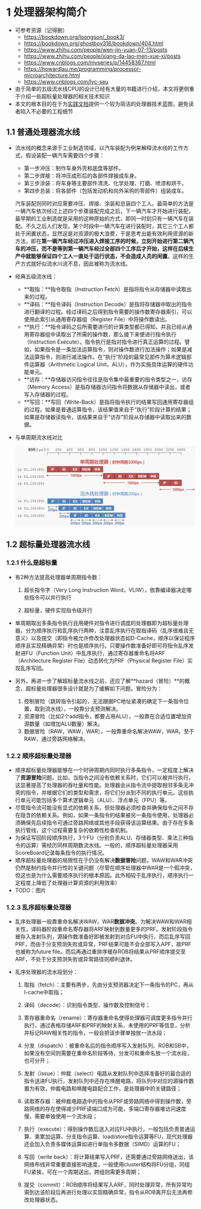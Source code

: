 # 1 处理器架构简介

- 可参考资源（记得删）
    - https://bookdown.org/loongson/_book3/
    - https://bookdown.org/ghostboy316/bookdown/404.html
    - https://www.zhihu.com/people/wen-jin-yuan-07-13/posts
    - https://www.zhihu.com/people/xiang-da-lao-men-xue-xi/posts
    - https://www.cnblogs.com/myseries/p/14458367.html
    - https://howardlau.me/programming/processor-microarchitecture.html
    - https://www.cnblogs.com/lyc-seu
- 由于简单的五级流水线CPU的设计已经有大量的书籍进行介绍，本文将更侧重于介绍一些超标量处理器的相关技术知识
- 本文的根本目的在于为[实践文档]()提供一个较为简洁的处理器技术蓝图，避免读者陷入不必要的工程细节

## 1.1 普通处理器流水线

-   流水线的概念来源于工业制造领域，以汽车装配为例来解释流水线的工作方式，假设装配一辆汽车需要四个步骤：

    -   第一步冲压：制作车身外壳和底盘等部件。
    -   第二步焊接：将冲压成形后的各部件焊接成车身。
    -   第三步涂装：将车身等主要部件清洗、化学处理、打磨、喷漆和烘干。
    -   第四步总装：将各部件（包括发动机和向外采购的零部件）组装成车。

    汽车装配则同时对应需要冲压、焊接、涂装和总装四个工人。最简单的方法是一辆汽车依次经过上述四个步骤装配完成之后，下一辆汽车才开始进行装配，最早期的工业制造就是采用的这种原始的方式，即同一时刻只有一辆汽车在装配。不久之后人们发现，某个时段中一辆汽车在进行装配时，其它三个工人都处于闲置状态，显然这是对资源的极大浪费，于是思考出能有效利用资源的新方法，即在**第一辆汽车经过冲压进入焊接工序的时候，立刻开始进行第二辆汽车的冲压，而不是等到第一辆汽车经过全部四个工序后才开始，这样在后续生产中就能够保证四个工人一直处于运行状态，不会造成人员的闲置**。这样的生产方式就好似流水川流不息，因此被称为流水线。

-   经典五级流水线：

    -   **取指：**指令取指（Instruction Fetch）是指将指令从存储器中读取出来的过程。
    -   **译码：**指令译码（Instruction Decode）是指将存储器中取出的指令进行翻译的过程。经过译码之后得到指令需要的操作数寄存器索引，可以使用此索引从通用寄存器组（Register File）中将操作数读出。
    -   **执行：**指令译码之后所需要进行的计算类型都已得知，并且已经从通用寄存器组中读取出了所需的操作数，那么接下来便进行指令执行（Instruction Execute）。指令执行是指对指令进行真正运算的过程。譬如，如果指令是一条加法运算指令，则对操作数进行加法操作；如果是减法运算指令，则进行减法操作。在“执行”阶段的最常见部件为算术逻辑部件运算器（Arithmetic Logical Unit，ALU），作为实施具体运算的硬件功能单元。
    -   **访存：**存储器访问指令往往是指令集中最重要的指令类型之一，访存（Memory Access）是指存储器访问指令将数据从存储器中读出，或者写入存储器的过程。
    -   **写回：**写回（Write-Back）是指将指令执行的结果写回通用寄存器组的过程。如果是普通运算指令，该结果值来自于“执行”阶段计算的结果；如果是存储器读指令，该结果来自于“访存”阶段从存储器中读取出来的数据。

-   与单周期流水线对比

    ![](assets/5%E7%BA%A7%E6%B5%81%E6%B0%B4%E7%BA%BF%E4%B8%8E%E5%8D%95%E5%91%A8%E6%9C%9F%E5%AF%B9%E6%AF%94)

## 1.2 超标量处理器流水线

### 1.2.1 什么是超标量

-   有2种方法提高处理器单周期指令数：

    1.   超长指令字（Very Long Instruction Word，VLIW），依靠编译器决定哪些指令可以并行执行

    2.   超标量，硬件实现指令级并行

-   单周期取出多条指令执行且用硬件对指令进行调度的处理器即为超标量处理器，分为顺序执行和乱序执行两种，注意乱序执行在取指译码（乱序很难且无意义）以及提交（即指令被允许修改处理器状态如D-Cache，顺序以保证程序顺序且实现精确异常）时也是顺序执行。只要操作数准备好即可将指令乱序发射进FU（Function Unit）中乱序执行，通过寄存器重命名将ARF（Architecture Register File）动态转化为PRF（Physical Register File）实现乱序写回。

-   另外，再进一步了解超标量流水线之前，还应了解**hazard（冒险）**的概念，超标量处理器很多设计就是为了缓解如下问题。冒险分为：
    1.   控制冒险（跳转指令引起的，无法跟据PC地址紧凑的确定下一条指令位置，取到流水线），一般靠分支预测解决。
    2.   资源冒险（比如2个add指令，都要占用ALU），一般靠在合适位置增加资源数量（如增加ALU数量）解决。
    3.   数据冒险（RAW，WAW，WAR），一般靠重命名解决WAW，WAR。至于RAW，通过旁路网络解决。

### 1.2.2 顺序超标量处理器

-   顺序超标量处理器能够在一个时钟周期内同时执行多条指令，一定程度上解决了**资源冒险**问题。比如，当指令之间没有依赖关系时，它们可以被并行执行，这显著提高了处理器的吞吐量和性能。处理器会从指令流中提取相邻多条无冲突的指令，并根据它们的类型和需求，将它们分派到不同的执行单元。这些执行单元可能包括多个算术逻辑单元（ALU）、浮点单元（FPU）等。
-   尽管指令流可能没有显式的依赖关系，但处理器必须检查并确保指令之间不存在隐含的依赖关系。例如，如果一条指令的结果被另一条指令使用，处理器必须确保先后续指令可通过旁路网络或其他手段获得该运算结果。由于存在多条执行管线，这个过程需要复杂的依赖性检查机制。
-   为保证写回阶段顺序执行，3个FU（分别负责ALU、存储器类型、乘法三种指令的运算）需经历同样周期数流水线。一般的，顺序超标量处理器采用ScoreBoard记录每条指令的执行情况。
-   顺序超标量处理器的局限性在于仍没有解决**数据冒险**问题，WAW和WAR冲突仍然是制约指令并行性的关键问题（尽管在顺序处理器中WAR是一个假冲突，但这也是为什么需要顺序执行的根本原因。此外相较于乱序执行，顺序执行一定程度上降低了处理器计算资源的利用效率）
-   TODO：图片

### 1.2.3 乱序超标量处理器

-   乱序处理器一般靠重命名解决WAW，WAR**数据冲突**。为解决WAW和WAR相关性，译码器阶段重命名寄存器将ARF映射到数量更多的PRF。发射阶段指令被存入发射队列，源操作数准备好即被发射到对应FU中执行，而后乱序写回PRF，而由于分支预测失败或异常，PRF结果可能不会全部写入APF，故PRF也被称为future file。而后再通过重排序缓存ROB将结果从PRF顺序提交至ARF，不处于分支预测失败或异常路径则顺利退休。

-   乱序处理器的流水段划分：

    1.   取指（fetch）：主要有两步，先由分支预测器决定下一条指令的PC，再从I-cache中取指；

    2.   译码（decode）：识别指令类型、操作数及控制信号；

    3.   寄存器重命名（rename）：寄存器重命名使得处理器可调度更多指令并行执行，通过表格存储ARF和PRF的映射关系、未使用的PRF等信息，分析并标记RAW相关性的指令，一般会把该步骤单独放一流水段；

    4.   分发（dispatch）：被重命名后的指令顺序写入发射队列、ROB和SB中，如果没有空间则需要在重命名阶段等待，分发可和重命名放一个流水段，也可分开；

    5.   发射（issue）：仲裁（select）电路从发射队列中选择准备好的最合适的指令送进FU执行，发射队列中还存在唤醒电路，将队列中对应的源操作数置为有效，仲裁电路和唤醒电路配合工作，是处理器中的关键路径；

    6.   读取寄存器：被仲裁电路选中的指令从PRF或旁路网络中得到操作数，旁路网络的存在使得减少PRF读端口成为可能，多端口寄存器堆访问速度慢，需要单独使用一个流水段；

    7.   执行（execute）：得到操作数后送入对应FU中执行，一般包括负责普通运算、乘累加运算、分支指令运算、load/store指令运算等FU，现代处理器还会加入负责多媒体运算如进行单指令多数据（SIMD）运算的FU；

    8.   写回（write back）：将计算结果写入PRF，还需要通过旁路网络送出，该网络布线非常重要直接影响速度，一般使用cluster结构将FU分组，同组FU紧挨，可在一个周期送出，跨组则需更多周期；

    9.   提交（commit）：ROB顺序将结果写入ARF，同时处理异常，所有异常均需到达该阶段后再进行处理以实现精确异常，指令从ROB离开后无法再修改处理器状态。